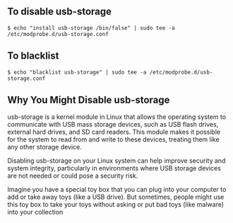 ## To disable usb-storage
    $ echo "install usb-storage /bin/false" | sudo tee -a /etc/modprobe.d/usb-storage.conf

## To blacklist
    $ echo "blacklist usb-storage" | sudo tee -a /etc/modprobe.d/usb-storage.conf
    
## Why You Might Disable usb-storage
usb-storage is a kernel module in Linux that allows the operating system to communicate with USB mass storage devices, such as USB flash drives, external hard drives, and SD card readers. This module makes it possible for the system to read from and write to these devices, treating them like any other storage device.

Disabling usb-storage on your Linux system can help improve security and system integrity, particularly in environments where USB storage devices are not needed or could pose a security risk.

Imagine you have a special toy box that you can plug into your computer to add or take away toys (like a USB drive). But sometimes, people might use this toy box to take your toys without asking or put bad toys (like malware) into your collection
